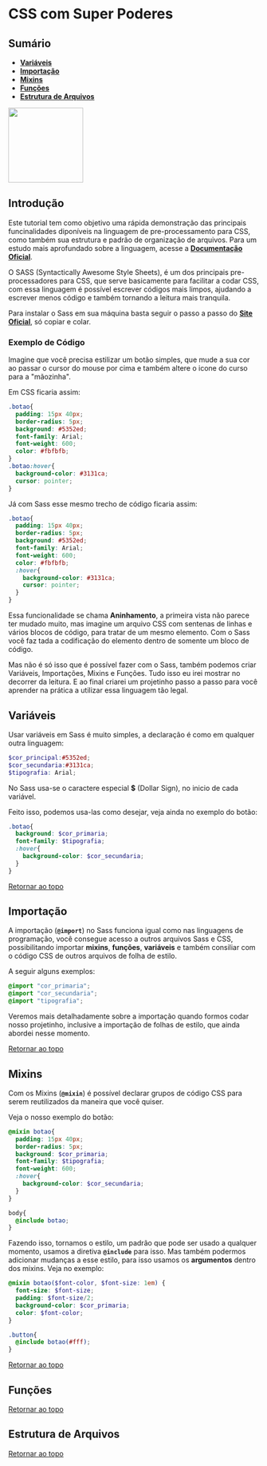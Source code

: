 # **CSS com Super Poderes**

<a name="topo"></a>

## **Sumário**
 - [**Variáveis**](#variaveis)
 - [**Importação**](#importacao)
 - [**Mixins**](#mixins)
 - [**Funções**](#funcoes)
 - [**Estrutura de Arquivos**](#estrutura)

<img aling-itens="center" height="150px" src="https://cdn.jsdelivr.net/gh/devicons/devicon/icons/sass/sass-original.svg" />

## **Introdução**
Este tutorial tem como objetivo uma rápida demonstração das principais funcinalidades diponíveis na linguagem de pre-processamento para CSS, como também sua estrutura e padrão de organização de arquivos. Para um estudo mais aprofundado sobre a linguagem, acesse a **[Documentação Oficial](https://sass-lang.com/guide)**.

O SASS (Syntactically Awesome Style Sheets), é um dos principais pre-processadores para CSS, que serve basicamente para facilitar a codar CSS, com essa linguagem é possível escrever códigos mais limpos, ajudando a escrever menos código e também tornando a leitura mais tranquila.

Para instalar o Sass em sua máquina basta seguir o passo a passo do [**Site Oficial**](https://sass-lang.com/install), só copiar e colar.

### **Exemplo de Código**

Imagine que você precisa estilizar um botão simples, que mude a sua cor ao passar o cursor do mouse por cima e também altere o icone do curso para a "mãozinha". 

Em CSS ficaria assim:

```scss
.botao{
  padding: 15px 40px;
  border-radius: 5px;
  background: #5352ed;
  font-family: Arial;
  font-weight: 600;
  color: #fbfbfb;
}
.botao:hover{
  background-color: #3131ca;
  cursor: pointer;
}
```

Já com Sass esse mesmo trecho de código ficaria assim:

```scss
.botao{
  padding: 15px 40px;
  border-radius: 5px;
  background: #5352ed;
  font-family: Arial;
  font-weight: 600;
  color: #fbfbfb;
  :hover{
    background-color: #3131ca;
    cursor: pointer;
  }
}
```

Essa funcionalidade se chama **Aninhamento**, a primeira vista não parece ter mudado muito, mas imagine um arquivo CSS com sentenas de linhas e vários blocos de código, para tratar de um mesmo elemento. Com o Sass você faz tada a codificação do elemento dentro de somente um bloco de código.

Mas não é só isso que é possível fazer com o Sass, também podemos criar Variáveis, Importações, Mixins e Funções. Tudo isso eu irei mostrar no decorrer da leitura. E ao final criarei um projetinho passo a passo para você aprender na prática a utilizar essa linguagem tão legal.

<a id="variaveis"></a>

## Variáveis

Usar variáveis em Sass é muito simples, a declaração é como em qualquer outra linguagem:

```scss
$cor_principal:#5352ed;
$cor_secundaria:#3131ca;
$tipografia: Arial;
```
No Sass usa-se o caractere especial **$** (Dollar Sign), no inicio de cada variável.

Feito isso, podemos usa-las como desejar, veja ainda no exemplo do botão:

```scss
.botao{
  background: $cor_primaria;
  font-family: $tipografia;
  :hover{
    background-color: $cor_secundaria;
  }
}
```
[Retornar ao topo](#topo)

<a id="importacao"></a>

## **Importação**

A importação (**```@import```**) no Sass funciona igual como nas linguagens de programação, você consegue acesso a outros arquivos Sass e CSS, possibilitando importar **mixins**, **funções**, **variáveis** e também consiliar com o código CSS de outros arquivos de folha de estilo.

A seguir alguns exemplos:
```scss
@import "cor_primaria";
@import "cor_secundaria";
@import "tipografia";
```
Veremos mais detalhadamente sobre a importação quando formos codar nosso projetinho, inclusive a importação de folhas de estilo, que ainda abordei nesse momento.

[Retornar ao topo](#topo)

<a id="mixins"></a>

## **Mixins**

Com os Mixins (**```@mixin```**) é possível declarar grupos de código CSS para serem reutilizados da maneira que você quiser.

Veja o nosso exemplo do botão:

```scss
@mixin botao{
  padding: 15px 40px;
  border-radius: 5px;
  background: $cor_primaria;
  font-family: $tipografia;
  font-weight: 600;
  :hover{
    background-color: $cor_secundaria;
  }
}

body{
  @include botao;
}
```
Fazendo isso, tornamos o estilo, um padrão que pode ser usado a qualquer momento, usamos a diretiva **```@include```** para isso. Mas também podermos adicionar mudanças a esse estilo, para isso usamos os **argumentos** dentro dos mixins. Veja no exemplo:

```scss
@mixin botao($font-color, $font-size: 1em) {
  font-size: $font-size;
  padding: $font-size/2;
  background-color: $cor_primaria;
  color: $font-color;
}

.button{
  @include botao(#fff);
}
```


[Retornar ao topo](#topo)

<a id="funcoes"></a>

## **Funções**

[Retornar ao topo](#topo)

<a id="estrutura"></a>

## **Estrutura de Arquivos**

[Retornar ao topo](#topo)